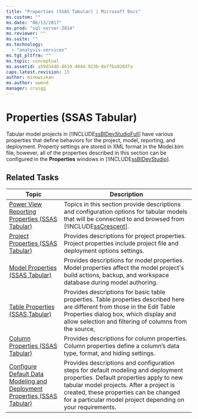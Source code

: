 ```yaml
---
title: "Properties (SSAS Tabular) | Microsoft Docs"
ms.custom: ""
ms.date: "06/13/2017"
ms.prod: "sql-server-2014"
ms.reviewer: ""
ms.suite: ""
ms.technology: 
  - "analysis-services"
ms.tgt_pltfrm: ""
ms.topic: conceptual
ms.assetid: a59d3448-8619-4044-923b-8effba926dfa
caps.latest.revision: 15
author: minewiskan
ms.author: owend
manager: craigg
---
```

# Properties (SSAS Tabular)
  Tabular model projects in [!INCLUDE[ssBIDevStudioFull](../../includes/ssbidevstudiofull-md.md)] have various properties that define behaviors for the project, model, reporting, and deployment. Property settings are stored in XML format in the Model.bim file, however, all of the properties described in this section can be configured in the **Properties** windows in [!INCLUDE[ssBIDevStudio](../../includes/ssbidevstudio-md.md)].  
  
## Related Tasks  
  
|Topic|Description|  
|-----------|-----------------|  
|[Power View Reporting Properties &#40;SSAS Tabular&#41;](power-view-reporting-properties-ssas-tabular.md)|Topics in this section provide descriptions and configuration options for tabular models that will be connected to and browsed from [!INCLUDE[ssCrescent](../../includes/sscrescent-md.md)].|  
|[Project Properties &#40;SSAS Tabular&#41;](project-properties-ssas-tabular.md)|Provides descriptions for project properties. Project properties include project file and deployment options settings.|  
|[Model Properties &#40;SSAS Tabular&#41;](model-properties-ssas-tabular.md)|Provides descriptions for model properties. Model properties affect the model project's build actions, backup, and workspace database during model authoring.|  
|[Table Properties &#40;SSAS Tabular&#41;](table-properties-ssas-tabular.md)|Provides descriptions for basic table properties. Table properties described here are different from those in the Edit Table Properties dialog box, which display and allow selection and filtering of columns from the source,|  
|[Column Properties &#40;SSAS Tabular&#41;](column-properties-ssas-tabular.md)|Provides descriptions for column properties. Column properties define a column’s data type, format, and hiding settings.|  
|[Configure Default Data Modeling and Deployment Properties &#40;SSAS Tabular&#41;](configure-default-data-modeling-and-deployment-properties-ssas-tabular.md)|Provides descriptions and configuration steps for default modeling and deployment properties. Default properties apply to new tabular model projects. After a project is created, these properties can be changed for a particular model project depending on your requirements.|  
  
  
